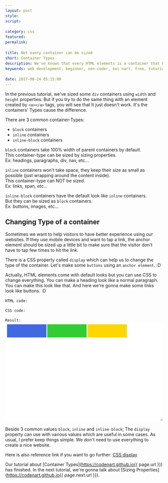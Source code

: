 ```yaml
---
layout: post
style:
script:

category: css
featured:
permalink:

title: Not every container can be sized
short: Container Types
description: We've known that every HTML elements is a container that hold some content. <br>We've also sized some elements in the previous tutorial. <br>It's time to know more about containers.
keywords: web development, beginner, non-coder, kei nart, free, tutorial, coding, programming, code nart, html, css, display, property

date: 2017-08-24 05:15:00
---
```


In the previous tutorial, we've sized some `div` containers using `width` and
`height` properties. But if you try to do the same thing with an element created
by `<a></a>` tags, you will see that It just doesn't work. It's the containers'
Types cause the difference.

There are 3 common container-Types:

- `block` containers
- `inline` containers
- `inline-block` containers

`block` containers take 100% width of parent containers by default.  
This container-type can be sized by sizing properties.  
Ex: headings, paragraphs, div, nav, etc...

`inline` containers won't take space, they keep their size as small as possible
(just wrapping around the content inside).  
This container-type can NOT be sized.  
Ex: links, span, etc...

`inline-block` containers have the default look like `inline` containers.  
But they can be sized as `block` containers.  
Ex: buttons, images, etc...

## Changing Type of a container

Sometimes we want to help visitors to have better experience using our websites.
If they use mobile devices and want to tap a link, the anchor element should be
sized up a little bit to make sure that the visitor don't have to tap few times
to hit the link.

There is a CSS property called `display` which can help us to change the type of
the container. Let's make some `buttons` using an `anchor element`. :D  

Actually, HTML elements come with default looks but you can use CSS to change
everything. You can make a heading look like a normal paragraph. You can make
this look like that. And here we're gonna make some links look like buttons. :D

`HTML code:`
<script src="https://gist.github.com/codenart/6c2bbe34a1aa628ea3ed8f95af208d04.js"></script>

`CSS code:`
<script src="https://gist.github.com/codenart/b2587f37a88d04ea92a337e5c327f706.js"></script>

`Result:`
![which is which](/images/css-4/which.jpg)

Beside 3 common values `block`, `inline` and `inline-block`; The `display`
property can use with various values which are useful in some cases. As usual,
I prefer keep things simple. We don't need to use everything to create a nice website.

Here is also reference link if you want to go further:
[CSS display](https://www.w3schools.com/cssref/pr_class_display.asp "ext")

Our tutorial about [Container Types](https://codenart.github.io{{ page.url }})
has finished. In the next tutorial, we're gonna talk about
[Sizing Properties](https://codenart.github.io{{ page.next.url }}).
